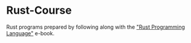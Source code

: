 # Rust-Course
 Rust programs prepared by following along with the ["Rust Programming Language"](doc.rust-lang.org/book/) e-book.
